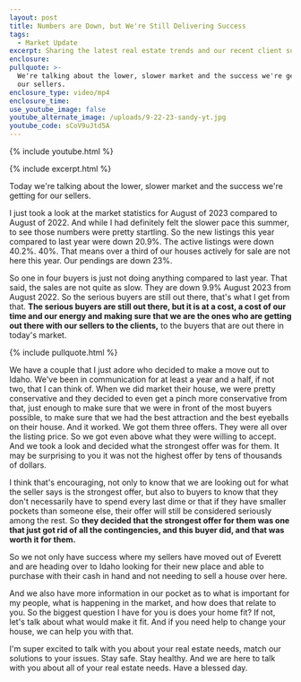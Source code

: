 ```yaml
---
layout: post
title: Numbers are Down, but We're Still Delivering Success
tags:
  - Market Update
excerpt: Sharing the latest real estate trends and our recent client success story.
enclosure:
pullquote: >-
  We're talking about the lower, slower market and the success we're getting for
  our sellers.
enclosure_type: video/mp4
enclosure_time:
use_youtube_image: false
youtube_alternate_image: /uploads/9-22-23-sandy-yt.jpg
youtube_code: sCoV9uJtd5A
---
```

{% include youtube.html %}

{% include excerpt.html %}

Today we're talking about the lower, slower market and the success we're getting for our sellers.

I just took a look at the market statistics for August of 2023 compared to August of 2022. And while I had definitely felt the slower pace this summer, to see those numbers were pretty startling. So the new listings this year compared to last year were down 20.9%. The active listings were down 40.2%. 40%. That means over a third of our houses actively for sale are not here this year. Our pendings are down 23%.

So one in four buyers is just not doing anything compared to last year. That said, the sales are not quite as slow. They are down 9.9% August 2023 from August 2022. So the serious buyers are still out there, that's what I get from that. **The serious buyers are still out there, but it is at a cost, a cost of our time and our energy and making sure that we are the ones who are getting out there with our sellers to the clients,** to the buyers that are out there in today's market.

{% include pullquote.html %}

We have a couple that I just adore who decided to make a move out to Idaho. We've been in communication for at least a year and a half, if not two, that I can think of. When we did market their house, we were pretty conservative and they decided to even get a pinch more conservative from that, just enough to make sure that we were in front of the most buyers possible, to make sure that we had the best attraction and the best eyeballs on their house. And it worked. We got them three offers. They were all over the listing price. So we got even above what they were willing to accept. And we took a look and decided what the strongest offer was for them. It may be surprising to you it was not the highest offer by tens of thousands of dollars.

I think that's encouraging, not only to know that we are looking out for what the seller says is the strongest offer, but also to buyers to know that they don't necessarily have to spend every last dime or that if they have smaller pockets than someone else, their offer will still be considered seriously among the rest. So **they decided that the strongest offer for them was one that just got rid of all the contingencies, and this buyer did, and that was worth it for them.**

So we not only have success where my sellers have moved out of Everett and are heading over to Idaho looking for their new place and able to purchase with their cash in hand and not needing to sell a house over here.

And we also have more information in our pocket as to what is important for my people, what is happening in the market, and how does that relate to you. So the biggest question I have for you is does your home fit? If not, let's talk about what would make it fit. And if you need help to change your house, we can help you with that.

I'm super excited to talk with you about your real estate needs, match our solutions to your issues. Stay safe. Stay healthy. And we are here to talk with you about all of your real estate needs. Have a blessed day.